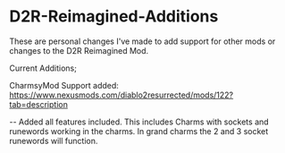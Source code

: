 # D2R-Reimagined-Additions
These are personal changes I've made to add support for other mods or changes to the D2R Reimagined Mod.

Current Additions;

CharmsyMod Support added: https://www.nexusmods.com/diablo2resurrected/mods/122?tab=description

-- Added all features included. This includes Charms with sockets and runewords working in the charms. In grand charms the 2 and 3 socket runewords will function.
